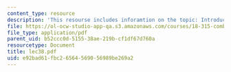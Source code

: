 ```yaml
---
content_type: resource
description: 'This resourse includes inforamtion on the topic: Introduction to Tilings.'
file: https://ol-ocw-studio-app-qa.s3.amazonaws.com/courses/18-315-combinatorial-theory-introduction-to-graph-theory-extremal-and-enumerative-combinatorics-spring-2005/e92bad61fbc26564569056989be269a2_lec38.pdf
file_type: application/pdf
parent_uid: b52ccc0d-5155-38ae-219b-cf1df67d760a
resourcetype: Document
title: lec38.pdf
uid: e92bad61-fbc2-6564-5690-56989be269a2
---
```

